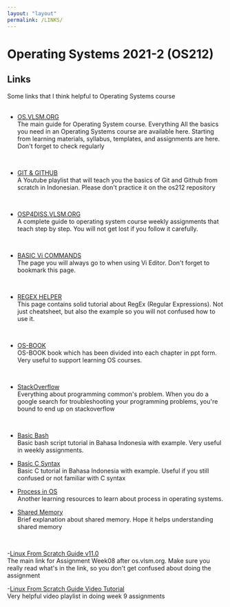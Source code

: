 ```yaml
---
layout: "layout"
permalink: /LINKS/
---
```


# Operating Systems 2021-2 (OS212)

## Links
Some links that I think helpful to Operating Systems course
<br><br>
- [OS.VLSM.ORG](https://os.vlsm.org/)<br>
The main guide for Operating System course. Everything All the basics you need in an Operating Systems course are available here. 
Starting from learning materials, syllabus, templates, and assignments are here. Don't forget to check regularly
<br>

- [GIT & GITHUB](https://www.youtube.com/playlist?list=PLFIM0718LjIVknj6sgsSceMqlq242-jNf)<br>
A Youtube playlist that will teach you the basics of Git and Github from scratch in Indonesian. Please don't practice it on the os212 repository
<br>

- [OSP4DISS.VLSM.ORG](https://osp4diss.vlsm.org/)<br>
A complete guide to operating system course weekly assignments that teach step by step. You will not get lost if you follow it carefully.
<br>

- [BASIC Vi COMMANDS](https://www.cs.colostate.edu/helpdocs/vi.html)<br>
The page you will always go to when using Vi Editor. Don't forget to bookmark this page.
<br>

- [REGEX HELPER](https://medium.com/factory-mind/regex-tutorial-a-simple-cheatsheet-by-examples-649dc1c3f285)<br>
This page contains solid tutorial about RegEx (Regular Expressions). Not just cheatsheet, but also the example so you will not confused how to use it.
<br>

- [OS-BOOK](https://www.os-book.com/OS10/slide-dir/)<br>
OS-BOOK book which has been divided into each chapter in ppt form. Very useful to support learning OS courses.
<br>

- [StackOverflow](https://stackoverflow.com/)<br>
Everything about programming common's problem. When you do a google search for troubleshooting your programming problems, you're bound to end up on stackoverflow
<br>

- [Basic Bash](https://www.hostinger.co.id/tutorial/bash-script/)<br>
Basic bash script tutorial in Bahasa Indonesia with example. Very useful in weekly assignments.

- [Basic C Syntax](https://www.petanikode.com/c-syntak/)<br>
Basic C tutorial in Bahasa Indonesia with example. Useful if you still confused or not familiar with C syntax

- [Process in OS](https://afteracademy.com/blog/what-is-a-process-in-operating-system-and-what-are-the-different-states-of-a-process#)<br>
Another learning resources to learn about process in operating systems.

- [Shared Memory](https://www.boost.org/doc/libs/1_44_0/doc/html/interprocess/sharedmemorybetweenprocesses.html)<br>
Brief explanation about shared memory. Hope it helps understanding shared memory
<br>

-[Linux From Scratch Guide v11.0](https://linuxfromscratch.org/lfs/view/11.0)<br>
The main link for Assignment Week08 after os.vlsm.org. Make sure you really read what's in the link, so you don't get confused about doing the assignment<br>

-[Linux From Scratch Guide Video Tutorial](https://youtube.com/playlist?list=PLyc5xVO2uDsDK5_zewRXYOZA0cyjwcboE)<br>
Very helpful video playlist in doing week 9 assignments
<br>

